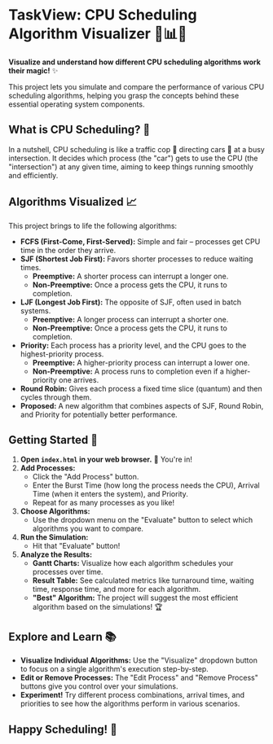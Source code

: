 # TaskView: CPU Scheduling Algorithm Visualizer 🧠📊🚀

**Visualize and understand how different CPU scheduling algorithms work their magic!** ✨

This project lets you simulate and compare the performance of various CPU scheduling algorithms, helping you grasp the concepts behind these essential operating system components. 

## What is CPU Scheduling? 🤔

In a nutshell, CPU scheduling is like a traffic cop 👮 directing cars 🚗 at a busy intersection. It decides which process (the "car") gets to use the CPU (the "intersection") at any given time, aiming to keep things running smoothly and efficiently.

##  Algorithms Visualized 📈

This project brings to life the following algorithms:

- **FCFS (First-Come, First-Served):** Simple and fair – processes get CPU time in the order they arrive. 
- **SJF (Shortest Job First):** Favors shorter processes to reduce waiting times. 
    - **Preemptive:**  A shorter process can interrupt a longer one.
    - **Non-Preemptive:** Once a process gets the CPU, it runs to completion.
- **LJF (Longest Job First):**  The opposite of SJF, often used in batch systems.
    - **Preemptive:**  A longer process can interrupt a shorter one.
    - **Non-Preemptive:** Once a process gets the CPU, it runs to completion.
- **Priority:**  Each process has a priority level, and the CPU goes to the highest-priority process.
    - **Preemptive:**  A higher-priority process can interrupt a lower one.
    - **Non-Preemptive:**  A process runs to completion even if a higher-priority one arrives.
- **Round Robin:**  Gives each process a fixed time slice (quantum) and then cycles through them. 
- **Proposed:** A new algorithm that combines aspects of SJF, Round Robin, and Priority for potentially better performance. 

## Getting Started 🚀

1. **Open `index.html` in your web browser.**  🎉 You're in!
2. **Add Processes:** 
   - Click the "Add Process" button.
   - Enter the Burst Time (how long the process needs the CPU), Arrival Time (when it enters the system), and Priority.
   - Repeat for as many processes as you like!
3. **Choose Algorithms:** 
   - Use the dropdown menu on the "Evaluate" button to select which algorithms you want to compare.
4. **Run the Simulation:**
   - Hit that "Evaluate" button!  
5. **Analyze the Results:**
   - **Gantt Charts:**  Visualize how each algorithm schedules your processes over time.
   - **Result Table:** See calculated metrics like turnaround time, waiting time, response time, and more for each algorithm.
   - **"Best" Algorithm:** The project will suggest the most efficient algorithm based on the simulations! 🏆

## Explore and Learn 📚

- **Visualize Individual Algorithms:**  Use the "Visualize" dropdown button to focus on a single algorithm's execution step-by-step.
- **Edit or Remove Processes:** The "Edit Process" and "Remove Process" buttons give you control over your simulations.
- **Experiment!**  Try different process combinations, arrival times, and priorities to see how the algorithms perform in various scenarios.

## Happy Scheduling!  🥳
